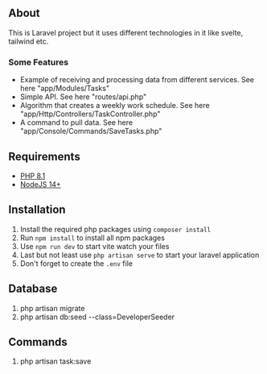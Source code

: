 ## About
This is Laravel project but it uses different technologies in it like svelte, tailwind etc.

### Some Features
* Example of receiving and processing data from different services. See here "app/Modules/Tasks"
* Simple API. See here "routes/api.php"
* Algorithm that creates a weekly work schedule. See here "app/Http/Controllers/TaskController.php"
* A command to pull data. See here "app/Console/Commands/SaveTasks.php"

## Requirements

* [PHP 8.1](https://www.php.net/releases/8.1/en.php)
* [NodeJS 14+](https://nodejs.org/en/)

## Installation

1. Install the required php packages using `composer install`
2. Run `npm install` to install all npm packages
3. Use `npm run dev` to start vite watch your files
4. Last but not least use `php artisan serve` to start your laravel application
5. Don't forget to create the `.env` file

## Database 

1.   php artisan migrate
2.   php artisan db:seed --class=DeveloperSeeder

## Commands
1.   php artisan task:save
